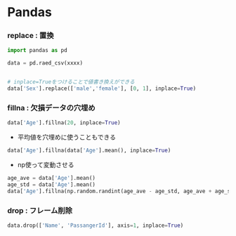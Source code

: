 # Pandas

### replace : 置換

```python
import pandas as pd

data = pd.raed_csv(xxxx)


# inplace=Trueをつけることで値書き換えができる
data['Sex'].replace(['male','female'], [0, 1], inplace=True)
```

### fillna : 欠損データの穴埋め

```python
data['Age'].fillna(20, inplace=True)
```
* 平均値を穴埋めに使うこともできる
```python
data['Age'].fillna(data['Age'].mean(), inplace=True)
```

* np使って変動させる
```python
age_ave = data['Age'].mean()
age_std = data['Age'].mean()
data['Age'].fillna(np.random.randint(age_ave - age_std, age_ave + age_std), inplace=True)
```



### drop : フレーム削除

```python
data.drop(['Name', 'PassangerId'], axis=1, inplace=True)
```

